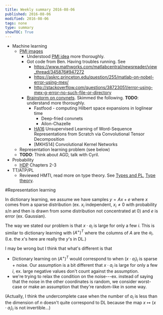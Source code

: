 ```yaml
---
title: Weekly summary 2016-08-06
published: 2016-08-06
modified: 2016-08-06
tags: none
type: summary
showTOC: True
---
```


* Machine learning
    * [PMI images](/tcs/machine_learning/neural_nets/pmi_images.html)
	    * Understood [PMI idea](/tcs/machine_learning/nlp/pmi.html) more thoroughly.
	    * Got code from Ben. Having troubles running. See
		    * https://www.mathworks.com/matlabcentral/newsreader/view_thread/345876#947272
			* https://askrc.princeton.edu/question/255/matlab-on-nobel-error-using-mex/
			* http://stackoverflow.com/questions/38723051/error-using-mex-g-error-no-such-file-or-directory
		* [Brainstorm on convnets](/tcs/machine_learning/neural_nets/convnets_ideas.html). Skimmed the following. **TODO**: understand more thoroughly.
		    * Fastfood - computing Hilbert space expansions in loglinear time
				* Deep-fried convnets
				* Ailon-Chazelle
			* [HA16](/tcs/machine_learning/nlp/HA16.html) Unsupervised Learning of Word-Sequence Representations from Scratch via Convolutional Tensor Decomposition
			* [MKHS14] Convolutional Kernel Networks
	* Representation learning problem (see below)
	* **TODO**: Think about AGD, talk with Cyril.
* Probability
    * [HDP](/math/probability/random_matrices/hi_dim_prob.html) Chapters 2-3
* TT/ATP/PL
    * Reviewed HMTI, read more on type theory. See [Types and PL](cs/type_theory/types_and_pl.html), [Type theory](cs/type_theory/type_theory.html).

#Representation learning

In dictionary learning, we assume we have samples $y = Ax + e$ where $x$ comes from a sparse distribution (ex. $x_i$ independent, $x_i\neq 0$ with probability $s/n$ and then is drawn from some distribution not concentrated at 0) and $e$ is error (ex. Gaussian). 

The way we stated our problem is that $x\cdot a_i$ is large for only a few $i$. This is similar to dictionary learning with $(A^+)^T$ where the columns of $A$ are the $a_i$. (I.e. the $x$'s here are really the $y$'s in DL.)

I may be wrong but I think that what's different is that

* Dictionary learning on $(A^+)^T$ would correspond to when $(x\cdot a_i)_i$ is sparse + noise. Our assumption is a bit different that $x\cdot a_i$ is large for only a few $i$, ex. large negative values don't count against the assumption.
* we're trying to relax the condition on the noise---ex. instead of saying that the noise in the other coordinates is random, we consider worst-case or make an assumption that they're random-like in some way.

(Actually, I think the undercomplete case when the number of $a_i$ is less than the dimension of $n$ doesn't quite correspond to DL because the map $x\mapsto (x\cdot a_i)_i$ is not invertible...)
